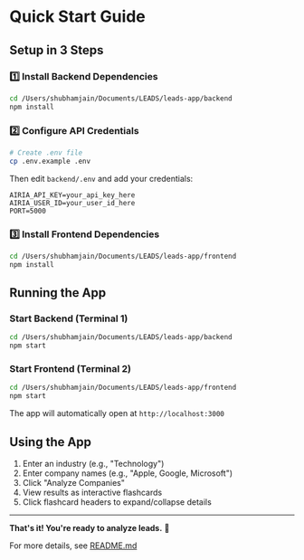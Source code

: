 # Quick Start Guide

## Setup in 3 Steps

### 1️⃣ Install Backend Dependencies

```bash
cd /Users/shubhamjain/Documents/LEADS/leads-app/backend
npm install
```

### 2️⃣ Configure API Credentials

```bash
# Create .env file
cp .env.example .env
```

Then edit `backend/.env` and add your credentials:
```
AIRIA_API_KEY=your_api_key_here
AIRIA_USER_ID=your_user_id_here
PORT=5000
```

### 3️⃣ Install Frontend Dependencies

```bash
cd /Users/shubhamjain/Documents/LEADS/leads-app/frontend
npm install
```

## Running the App

### Start Backend (Terminal 1)

```bash
cd /Users/shubhamjain/Documents/LEADS/leads-app/backend
npm start
```

### Start Frontend (Terminal 2)

```bash
cd /Users/shubhamjain/Documents/LEADS/leads-app/frontend
npm start
```

The app will automatically open at `http://localhost:3000`

## Using the App

1. Enter an industry (e.g., "Technology")
2. Enter company names (e.g., "Apple, Google, Microsoft")
3. Click "Analyze Companies"
4. View results as interactive flashcards
5. Click flashcard headers to expand/collapse details

---

**That's it! You're ready to analyze leads.** 🚀

For more details, see [README.md](README.md)
